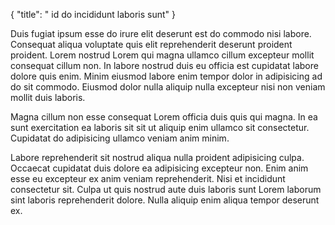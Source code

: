 {
  "title": " id do incididunt laboris sunt"
}

Duis fugiat ipsum esse do irure elit deserunt est do commodo nisi labore. Consequat aliqua voluptate quis elit reprehenderit deserunt proident proident. Lorem nostrud Lorem qui magna ullamco cillum excepteur mollit consequat cillum non. In labore nostrud duis eu officia est cupidatat labore dolore quis enim. Minim eiusmod labore enim tempor dolor in adipisicing ad do sit commodo. Eiusmod dolor nulla aliquip nulla excepteur nisi non veniam mollit duis laboris.

Magna cillum non esse consequat Lorem officia duis quis qui magna. In ea sunt exercitation ea laboris sit sit ut aliquip enim ullamco sit consectetur. Cupidatat do adipisicing ullamco veniam anim minim.

Labore reprehenderit sit nostrud aliqua nulla proident adipisicing culpa. Occaecat cupidatat duis dolore ea adipisicing excepteur non. Enim anim esse eu excepteur ex anim veniam reprehenderit. Nisi et incididunt consectetur sit. Culpa ut quis nostrud aute duis laboris sunt Lorem laborum sint laboris reprehenderit dolore. Nulla aliquip enim aliqua tempor deserunt ex.